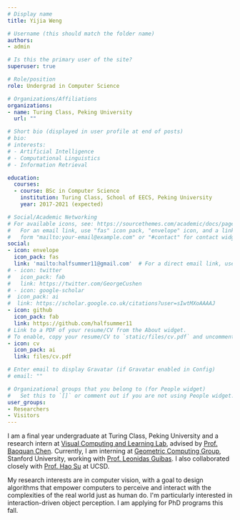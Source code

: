 ```yaml
---
# Display name
title: Yijia Weng

# Username (this should match the folder name)
authors:
- admin

# Is this the primary user of the site?
superuser: true

# Role/position
role: Undergrad in Computer Science

# Organizations/Affiliations
organizations:
- name: Turing Class, Peking University
  url: ""

# Short bio (displayed in user profile at end of posts)
# bio: 
# interests:
# - Artificial Intelligence
# - Computational Linguistics
# - Information Retrieval

education:
  courses:
  - course: BSc in Computer Science
    institution: Turing Class, School of EECS, Peking University
    year: 2017-2021 (expected)

# Social/Academic Networking
# For available icons, see: https://sourcethemes.com/academic/docs/page-builder/#icons
#   For an email link, use "fas" icon pack, "envelope" icon, and a link in the
#   form "mailto:your-email@example.com" or "#contact" for contact widget.
social:
- icon: envelope
  icon_pack: fas
  link: 'mailto:halfsummer11@gmail.com'  # For a direct email link, use "mailto:test@example.org".
# - icon: twitter
#   icon_pack: fab
#   link: https://twitter.com/GeorgeCushen
# - icon: google-scholar
#  icon_pack: ai
#  link: https://scholar.google.co.uk/citations?user=sIwtMXoAAAAJ
- icon: github
  icon_pack: fab
  link: https://github.com/halfsummer11
# Link to a PDF of your resume/CV from the About widget.
# To enable, copy your resume/CV to `static/files/cv.pdf` and uncomment the lines below.
- icon: cv
  icon_pack: ai
  link: files/cv.pdf

# Enter email to display Gravatar (if Gravatar enabled in Config)
# email: ""

# Organizational groups that you belong to (for People widget)
#   Set this to `[]` or comment out if you are not using People widget.
user_groups:
- Researchers
- Visitors
---
```


I am a final year undergraduate at Turing Class, Peking University and a research intern at [Visual Computing and Learning Lab](http://vcl.pku.edu.cn/index.html), advised by [Prof. Baoquan Chen](http://cfcs.pku.edu.cn/baoquan/). Currently, I am interning at [Geometric Computing Group](https://geometry.stanford.edu/index.html), Stanford University, working with [Prof. Leonidas Guibas](https://geometry.stanford.edu/member/guibas/index.html). I also collaborated closely with [Prof. Hao Su](https://cseweb.ucsd.edu/~haosu/) at UCSD.

My research interests are in computer vision, with a goal to design algorithms that empower computers to perceive and interact with the complexities of the real world just as human do. I'm particularly interested in interaction-driven object perception. I am applying for PhD programs this fall.
